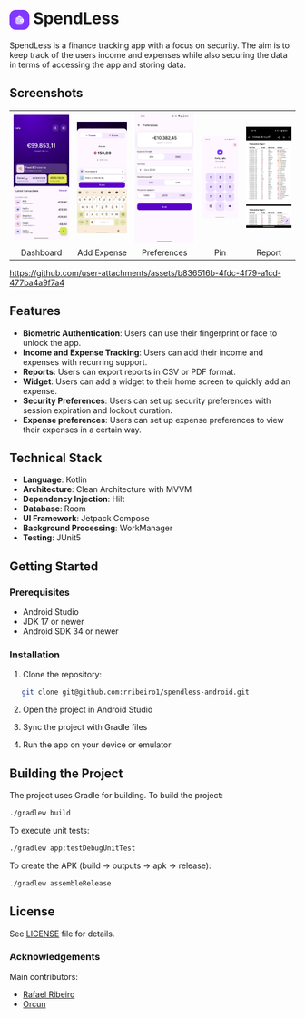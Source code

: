 # <img src=".github/assets/logo.png" width="35" style="vertical-align: middle;" /> SpendLess

SpendLess is a finance tracking app with a focus on security. The aim is to keep track of the 
users income and expenses while also securing the data in terms of accessing the app and storing data.

## Screenshots

<table style="border: none">
  <tr>
    <td><img src="screenshots/dashboard.jpeg" alt="Home" width="150"/></td>
    <td><img src="screenshots/add_transaction.jpeg" alt="Add Expense" width="150"/></td>
    <td><img src="screenshots/preferences.jpeg" alt="Reports" width="150"/></td>
    <td><img src="screenshots/pin.jpeg" alt="Pin" width="150"/></td>
    <td><img src="screenshots/report.jpeg" alt="Report" width="150"/></td>
  </tr>
  <tr>
    <td align="center">Dashboard</td>
    <td align="center">Add Expense</td>
    <td align="center">Preferences</td>
    <td align="center">Pin</td>
    <td align="center">Report</td>
  </tr>
</table>

https://github.com/user-attachments/assets/b836516b-4fdc-4f79-a1cd-477ba4a9f7a4

## Features

- **Biometric Authentication**: Users can use their fingerprint or face to unlock the app.
- **Income and Expense Tracking**: Users can add their income and expenses with recurring support.
- **Reports**: Users can export reports in CSV or PDF format.
- **Widget**: Users can add a widget to their home screen to quickly add an expense.
- **Security Preferences**: Users can set up security preferences with session expiration and lockout duration.
- **Expense preferences**: Users can set up expense preferences to view their expenses in a certain way.

## Technical Stack

- **Language**: Kotlin
- **Architecture**: Clean Architecture with MVVM
- **Dependency Injection**: Hilt
- **Database**: Room
- **UI Framework**: Jetpack Compose
- **Background Processing**: WorkManager
- **Testing**: JUnit5

## Getting Started

### Prerequisites

- Android Studio
- JDK 17 or newer
- Android SDK 34 or newer

### Installation

1. Clone the repository:
```bash
   git clone git@github.com:rribeiro1/spendless-android.git
```

2. Open the project in Android Studio

3. Sync the project with Gradle files

4. Run the app on your device or emulator

## Building the Project

The project uses Gradle for building. To build the project:

```bash
./gradlew build
```

To execute unit tests:

```bash
./gradlew app:testDebugUnitTest
```

To create the APK (build -> outputs -> apk -> release):

```bash
./gradlew assembleRelease
```

## License

See [LICENSE](LICENSE.md) file for details.

### Acknowledgements

Main contributors:
* [Rafael Ribeiro](https://github.com/rribeiro1)
* [Orcun](https://github.com/orcuns)

